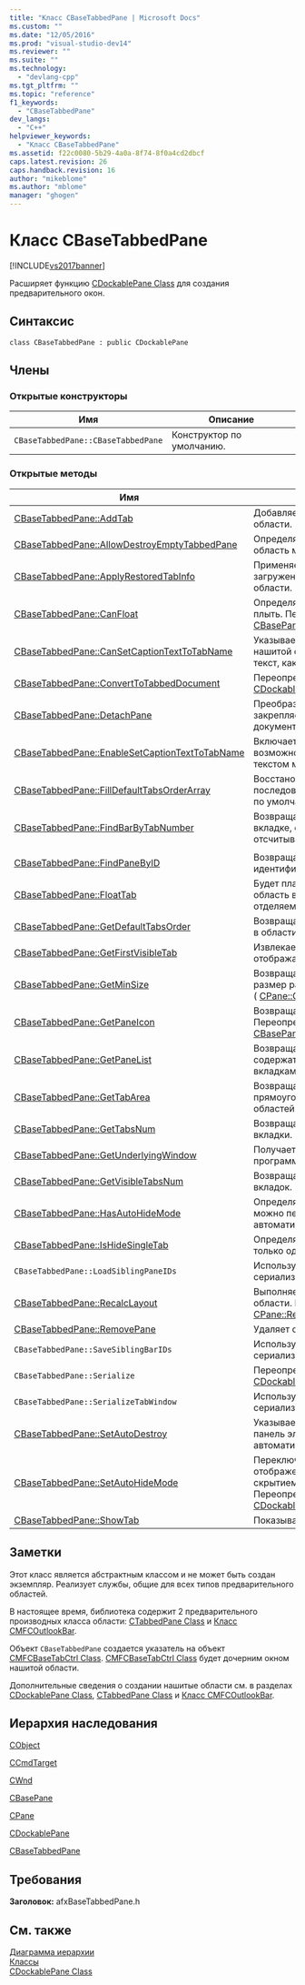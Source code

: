 ```yaml
---
title: "Класс CBaseTabbedPane | Microsoft Docs"
ms.custom: ""
ms.date: "12/05/2016"
ms.prod: "visual-studio-dev14"
ms.reviewer: ""
ms.suite: ""
ms.technology: 
  - "devlang-cpp"
ms.tgt_pltfrm: ""
ms.topic: "reference"
f1_keywords: 
  - "CBaseTabbedPane"
dev_langs: 
  - "C++"
helpviewer_keywords: 
  - "Класс CBaseTabbedPane"
ms.assetid: f22c0080-5b29-4a0a-8f74-8f0a4cd2dbcf
caps.latest.revision: 26
caps.handback.revision: 16
author: "mikeblome"
ms.author: "mblome"
manager: "ghogen"
---
```

# Класс CBaseTabbedPane
[!INCLUDE[vs2017banner](../../assembler/inline/includes/vs2017banner.md)]

Расширяет функцию [CDockablePane Class](../Topic/CDockablePane%20Class.md) для создания предварительного окон.  
  
## Синтаксис  
  
```  
class CBaseTabbedPane : public CDockablePane  
```  
  
## Члены  
  
### Открытые конструкторы  
  
|Имя|Описание|  
|---------|--------------|  
|`CBaseTabbedPane::CBaseTabbedPane`|Конструктор по умолчанию.|  
  
### Открытые методы  
  
|Имя|Описание|  
|---------|--------------|  
|[CBaseTabbedPane::AddTab](../Topic/CBaseTabbedPane::AddTab.md)|Добавляет новую вкладку на нашитой области.|  
|[CBaseTabbedPane::AllowDestroyEmptyTabbedPane](../Topic/CBaseTabbedPane::AllowDestroyEmptyTabbedPane.md)|Определяет, является ли нашитую пустую область можно удалить.|  
|[CBaseTabbedPane::ApplyRestoredTabInfo](../Topic/CBaseTabbedPane::ApplyRestoredTabInfo.md)|Применяет параметры табуляции, загруженные из реестра, в нашитой области.|  
|[CBaseTabbedPane::CanFloat](../Topic/CBaseTabbedPane::CanFloat.md)|Определяет, является ли область может плыть.  Переопределения \( [CBasePane::CanFloat](../Topic/CBasePane::CanFloat.md)\).|  
|[CBaseTabbedPane::CanSetCaptionTextToTabName](../Topic/CBaseTabbedPane::CanSetCaptionTextToTabName.md)|Указывает, должен ли заголовок для нашитой области отображать один и тот же текст, как активная вкладку.|  
|[CBaseTabbedPane::ConvertToTabbedDocument](../Topic/CBaseTabbedPane::ConvertToTabbedDocument.md)|Переопределения \( [CDockablePane::ConvertToTabbedDocument](../Topic/CDockablePane::ConvertToTabbedDocument.md)\).|  
|[CBaseTabbedPane::DetachPane](../Topic/CBaseTabbedPane::DetachPane.md)|Преобразует один или несколько закрепляемых области к MDI нашил документы.|  
|[CBaseTabbedPane::EnableSetCaptionTextToTabName](../Topic/CBaseTabbedPane::EnableSetCaptionTextToTabName.md)|Включает или нашитой области отключит возможность синхронизировать подписи с текстом меток на активной вкладке.|  
|[CBaseTabbedPane::FillDefaultTabsOrderArray](../Topic/CBaseTabbedPane::FillDefaultTabsOrderArray.md)|Восстановление внутренняя последовательность табуляции в состояние по умолчанию.|  
|[CBaseTabbedPane::FindBarByTabNumber](../Topic/CBaseTabbedPane::FindBarByTabNumber.md)|Возвращает область, которая хранится на вкладке, если вкладка определяется отсчитываемый от нуля индекс вкладки.|  
|||  
|[CBaseTabbedPane::FindPaneByID](../Topic/CBaseTabbedPane::FindPaneByID.md)|Возвращает область, определенная идентификатором области|  
|[CBaseTabbedPane::FloatTab](../Topic/CBaseTabbedPane::FloatTab.md)|Будет плавающим область, но только если область в данный момент находится в отделяемой вкладке.|  
|[CBaseTabbedPane::GetDefaultTabsOrder](../Topic/CBaseTabbedPane::GetDefaultTabsOrder.md)|Возвращает порядок по умолчанию вкладок в области.|  
|[CBaseTabbedPane::GetFirstVisibleTab](../Topic/CBaseTabbedPane::GetFirstVisibleTab.md)|Извлекает указатель на первом, отображаемого на вкладке.|  
|[CBaseTabbedPane::GetMinSize](../Topic/CBaseTabbedPane::GetMinSize.md)|Возвращает минимальный допустимый размер рабочей области.  Переопределения \( [CPane::GetMinSize](../Topic/CPane::GetMinSize.md)\).|  
|[CBaseTabbedPane::GetPaneIcon](../Topic/CBaseTabbedPane::GetPaneIcon.md)|Возвращает дескриптор значок области.  Переопределения \( [CBasePane::GetPaneIcon](../Topic/CBasePane::GetPaneIcon.md)\).|  
|[CBaseTabbedPane::GetPaneList](../Topic/CBaseTabbedPane::GetPaneList.md)|Возвращает список областей, в которых содержатся будут отображены в области с вкладками.|  
|[CBaseTabbedPane::GetTabArea](../Topic/CBaseTabbedPane::GetTabArea.md)|Возвращает ограничивающие прямоугольники для верхних и нижних областей вкладки.|  
|[CBaseTabbedPane::GetTabsNum](../Topic/CBaseTabbedPane::GetTabsNum.md)|Возвращает количество вкладок в окне вкладки.|  
|[CBaseTabbedPane::GetUnderlyingWindow](../Topic/CBaseTabbedPane::GetUnderlyingWindow.md)|Получает основному \(создается программу\-оболочку\) окно вкладки.|  
|[CBaseTabbedPane::GetVisibleTabsNum](../Topic/CBaseTabbedPane::GetVisibleTabsNum.md)|Возвращает количество отображаемых вкладок.|  
|[CBaseTabbedPane::HasAutoHideMode](../Topic/CBaseTabbedPane::HasAutoHideMode.md)|Определяет, является ли нашитую область можно переключиться в режим автоматического скрытия.|  
|[CBaseTabbedPane::IsHideSingleTab](../Topic/CBaseTabbedPane::IsHideSingleTab.md)|Определяет область нашитая скрыта, если только одна вкладка.|  
|`CBaseTabbedPane::LoadSiblingPaneIDs`|Используется внутренне во время сериализации.|  
|[CBaseTabbedPane::RecalcLayout](../Topic/CBaseTabbedPane::RecalcLayout.md)|Выполняет перерасчет данные макета для области.  Переопределения \( [CPane::RecalcLayout](../Topic/CPane::RecalcLayout.md)\).|  
|[CBaseTabbedPane::RemovePane](../Topic/CBaseTabbedPane::RemovePane.md)|Удаляет область из нашитой области.|  
|`CBaseTabbedPane::SaveSiblingBarIDs`|Используется внутренне во время сериализации.|  
|`CBaseTabbedPane::Serialize`|Переопределения \( [CDockablePane::Serialize](http://msdn.microsoft.com/ru-ru/09787e59-e446-4e76-894b-206d303dcfd6)\).|  
|`CBaseTabbedPane::SerializeTabWindow`|Используется внутренне во время сериализации.|  
|[CBaseTabbedPane::SetAutoDestroy](../Topic/CBaseTabbedPane::SetAutoDestroy.md)|Указывает, будет ли разрушена нашитая панель элементов управления автоматически.|  
|[CBaseTabbedPane::SetAutoHideMode](../Topic/CBaseTabbedPane::SetAutoHideMode.md)|Переключение между режимами отображения области закрепления и скрытием автоматически.  Переопределения \( [CDockablePane::SetAutoHideMode](../Topic/CDockablePane::SetAutoHideMode.md)\).|  
|[CBaseTabbedPane::ShowTab](../Topic/CBaseTabbedPane::ShowTab.md)|Показывает или скрывает вкладки.|  
  
## Заметки  
 Этот класс является абстрактным классом и не может быть создан экземпляр.  Реализует службы, общие для всех типов предварительного областей.  
  
 В настоящее время, библиотека содержит 2 предварительного производных класса области: [CTabbedPane Class](../../mfc/reference/ctabbedpane-class.md) и [Класс CMFCOutlookBar](../../mfc/reference/cmfcoutlookbar-class.md).  
  
 Объект `CBaseTabbedPane` создается указатель на объект [CMFCBaseTabCtrl Class](../../mfc/reference/cmfcbasetabctrl-class.md).  [CMFCBaseTabCtrl Class](../../mfc/reference/cmfcbasetabctrl-class.md) будет дочерним окном нашитой области.  
  
 Дополнительные сведения о создании нашитые области см. в разделах [CDockablePane Class](../Topic/CDockablePane%20Class.md), [CTabbedPane Class](../../mfc/reference/ctabbedpane-class.md) и [Класс CMFCOutlookBar](../../mfc/reference/cmfcoutlookbar-class.md).  
  
## Иерархия наследования  
 [CObject](../Topic/CObject%20Class.md)  
  
 [CCmdTarget](../Topic/CCmdTarget%20Class.md)  
  
 [CWnd](../Topic/CWnd%20Class.md)  
  
 [CBasePane](../../mfc/reference/cbasepane-class.md)  
  
 [CPane](../../mfc/reference/cpane-class.md)  
  
 [CDockablePane](../Topic/CDockablePane%20Class.md)  
  
 [CBaseTabbedPane](../../mfc/reference/cbasetabbedpane-class.md)  
  
## Требования  
 **Заголовок:** afxBaseTabbedPane.h  
  
## См. также  
 [Диаграмма иерархии](../../mfc/hierarchy-chart.md)   
 [Классы](../Topic/MFC%20Classes.md)   
 [CDockablePane Class](../Topic/CDockablePane%20Class.md)